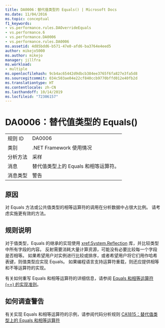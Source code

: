 ```yaml
---
title: DA0006：替代值类型的 Equals() | Microsoft Docs
ms.date: 11/04/2016
ms.topic: conceptual
f1_keywords:
- vs.performance.rules.DAOverrideEquals
- vs.performance.6
- vs.performance.DA0006
- vs.performance.rules.DA0006
ms.assetid: 4d85bdd6-b571-47e0-afd6-ba3764e4eed5
author: mikejo5000
ms.author: mikejo
manager: jillfra
ms.workload:
- multiple
ms.openlocfilehash: 9cb4ac65442d9dbcb384ee3765f6fa827e3fa5d8
ms.sourcegitcommit: 034c503ae04e22cf840ccb9770bffd012e40fb2d
ms.translationtype: HT
ms.contentlocale: zh-CN
ms.lasthandoff: 10/14/2019
ms.locfileid: "72306157"
---
```

# <a name="da0006-override-equals-for-value-types"></a>DA0006：替代值类型的 Equals()

|||
|-|-|
|规则 ID|DA0006|
|类别|.NET Framework 使用情况|
|分析方法|采样|
|消息|替代值类型上的 Equals 和相等运算符。|
|消息类型|警告|

## <a name="cause"></a>原因
 对 Equals 方法或公共值类型的相等运算符的调用在分析数据中占很大比例。 请考虑实施更有效的方法。

## <a name="rule-description"></a>规则说明
 对于值类型，Equals 的继承的实现使用 <xref:System.Reflection> 库，并比较类型中所有字段的内容。 反射需要消耗大量计算资源，可能没有必要比较每一个字段是否相等。 如果希望用户对实例进行比较或排序，或者希望用户将它们用作哈希表键，则值类型应实现 Equals。 如果编程语言支持运算符重载，则还应提供相等和不等运算符的实现。

 有关如何重写 Equals 和相等运算符的详细信息，请参阅 [Equals 和相等运算符 (==) 的实现准则](http://go.microsoft.com/fwlink/?LinkId=177818)。

## <a name="how-to-investigate-a-warning"></a>如何调查警告
 有关实现 Equals 和相等运算符的示例，请参阅代码分析规则 [CA1815：替代值类型上的 Equals 和相等运算符](../code-quality/ca1815.md)